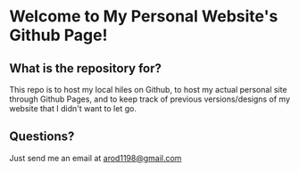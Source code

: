 # Welcome to My Personal Website's Github Page!
## What is the repository for?
This repo is to host my local hiles on Github, to host my actual personal site through Github Pages, and to keep track of previous versions/designs of my website that I didn't want to let go.
## Questions?
Just send me an email at arod1198@gmail.com
